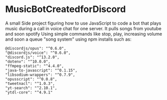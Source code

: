 # MusicBotCreatedforDiscord
A small Side project figuring how to use JavaScript to code a bot that plays music during a call in voice chat for one server. It pulls songs from youtube and soon spotify
Using simple commands like stop, play, increasing volume and soon a queue "song system"
using npm installs such as: 
    
    @discordjs/opus": "^0.6.0",
    "@discordjs/voice": "^0.6.0",
    "discord.js": "^13.2.0",
    "dotenv": "^10.0.0",
    "ffmpeg-static": "^4.4.0",
    "java-to-javascript": "^0.1.15",
    "libsodium-wrappers": "^0.7.9",
    "opusscript": "^0.0.8",
    "tweetnacl": "^1.0.3",
    "yt-search": "^2.10.1",
    "ytdl-core": "^4.9.1"

